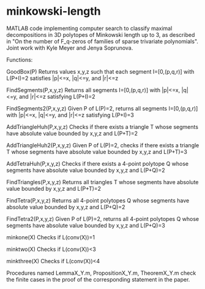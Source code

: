 # minkowski-length
MATLAB code implementing computer search to classify maximal decompositions in 3D polytopes of Minkowski length up to 3, as described in "On the number of F_q-zeros of families of sparse trivariate polynomials". Joint work with Kyle Meyer and Jenya Soprunova.


Functions:

GoodBox(P)
Returns values x,y,z such that each segment I=[0,(p,q,r)] with L(P+I)=2 satisfies |p|<=x, |q|<=y, and |r|<=z

FindSegments(P,x,y,z)
Returns all segments I=[0,(p,q,r)] with |p|<=x, |q|<=y, and |r|<=z satisfying L(P+I)=2

FindSegments2(P,x,y,z)
Given P of L(P)=2, returns all segments I=[0,(p,q,r)] with |p|<=x, |q|<=y, and |r|<=z satisfying L(P+I)=3

AddTriangleHuh(P,x,y,z)
Checks if there exists a triangle T whose segments have absolute value bounded by x,y,z and L(P+T)=2

AddTriangleHuh2(P,x,y,z)
Given P of L(P)=2, checks if there exists a triangle T whose segments have absolute value bounded by x,y,z and L(P+T)=3

AddTetraHuh(P,x,y,z) 
Checks if there exists a 4-point polytope Q whose segments have absolute value bounded by x,y,z and L(P+Q)=2

FindTriangles(P,x,y,z)
Returns all triangles T whose segments have absolute value bounded by x,y,z and L(P+T)=2

FindTetra(P,x,y,z)
Returns all 4-point polytopes Q whose segments have absolute value bounded by x,y,z and L(P+Q)=2

FindTetra2(P,x,y,z)
Given P of L(P)=2, returns all 4-point polytopes Q whose segments have absolute value bounded by x,y,z and L(P+Q)=3

minkone(X)
Checks if L(conv(X))=1

minktwo(X)
Checks if L(conv(X))<3

minkthree(X)
Checks if L(conv(X))<4

Procedures named LemmaX_Y.m, PropositionX_Y.m, TheoremX_Y.m check the finite cases in the proof of the corresponding statement in the paper.
